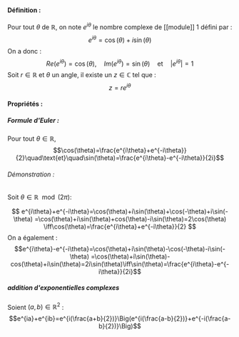 #### Définition :
Pour tout $\theta$ de $\mathbb R$, on note $e^{i\theta}$ le nombre complexe de [[module]] 1 défini par :$$e^{i\theta}=\cos(\theta)+i\sin(\theta)$$ On a donc :$$Re(e^{i\theta})=\cos(\theta),\quad Im(e^{i\theta})=\sin(\theta)\quad\text{et}\quad |e^{i\theta}|=1$$Soit $r\in\mathbb R$ et $\theta$ un angle, il existe un $z\in\mathbb C$ tel que :$$z=re^{i\theta}$$
#### Propriétés :
##### Formule d'Euler :
Pour tout $\theta\in\mathbb R$,$$\cos(\theta)=\frac{e^{i\theta}+e^{-i\theta}}{2}\quad\text{et}\quad\sin(\theta)=\frac{e^{i\theta}-e^{-i\theta}}{2i}$$
###### Démonstration :
Soit $\theta\in\mathbb R\mod(2\pi)$:

$$
e^{i\theta}+e^{-i\theta}=\cos(\theta)+i\sin(\theta)+\cos(-\theta)+i\sin(-\theta) =\cos(\theta)+i\sin(\theta)+cos(\theta)-i\sin(\theta)=2\cos(\theta)
\iff\cos(\theta)=\frac{e^{i\theta}+e^{-i\theta}}{2}
$$ On a également : $$e^{i\theta}-e^{-i\theta}=\cos(\theta)+i\sin(\theta)-\cos(-\theta)-i\sin(-\theta) =\cos(\theta)+i\sin(\theta)-cos(\theta)+i\sin(\theta)=2i\sin(\theta)\iff\sin(\theta)=\frac{e^{i\theta}-e^{-i\theta}}{2i}$$
##### addition d'exponentielles complexes

Soient $(a,b)\in\mathbb R^2$ :$$e^{ia}+e^{ib}=e^{i(\frac{a+b}{2})}\Big(e^{i(\frac{a-b}{2})}+e^{-i(\frac{a-b}{2})}\Big)$$ 

 


